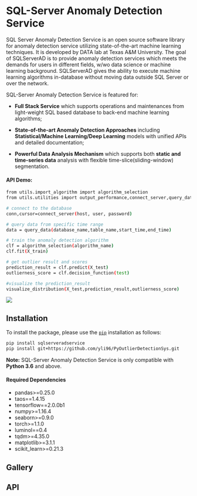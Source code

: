 # SQL-Server Anomaly Detection Service

SQL Server Anomaly Detection Service is an open source software library for anomaly detection service utilizing state-of-the-art machine learning techniques. It is developed by DATA lab at Texas A&amp;M University. The goal of SQLServerAD is to provide anomaly detection services which meets the demands for users in different fields, w/wo data science or machine learning background. SQLServerAD gives the ability to execute machine learning algorithms in-database without moving data outside SQL Server or over the network.

SQL-Server Anomaly Detection Service is featured for:

- **Full Stack Service** which supports operations and maintenances from light-weight SQL based database to back-end machine learning algorithms;

- **State-of-the-art Anomaly Detection Approaches** including **Statistical/Machine Learning/Deep Learning** models with unified APIs and detailed documentation;

- **Powerful Data Analysis Mechanism** which supports both **static and time-series data** analysis with flexible time-slice(sliding-window) segmentation.  
 
#### API Demo:


```sh
from utils.import_algorithm import algorithm_selection
from utils.utilities import output_performance,connect_server,query_data

# connect to the database
conn,cursor=connect_server(host, user, password)

# query data from specific time range
data = query_data(database_name,table_name,start_time,end_time)

# train the anomaly detection algorithm
clf = algorithm_selection(algorithm_name)
clf.fit(X_train)

# get outlier result and scores
prediction_result = clf.predict(X_test)
outlierness_score = clf.decision_function(test)

#visualize the prediction_result
visualize_distribution(X_test,prediction_result,outlierness_score)

```
![](https://github.com/yli96/PyOutlierDetectionSys/blob/master/output/img/Result2.png)

## Installation

To install the package, please use the [`pip`](https://pip.pypa.io/en/stable/installing/) installation as follows:

```sh
pip install sqlserveradservice
pip install git+https://github.com/yli96/PyOutlierDetectionSys.git
```
**Note:** SQL-Server Anomaly Detection Service is only compatible with **Python 3.6** and above.

#### Required Dependencies



- pandas>=0.25.0
- taos==1.4.15
- tensorflow==2.0.0b1
- numpy>=1.16.4
- seaborn>=0.9.0
- torch>=1.1.0
- luminol==0.4
- tqdm>=4.35.0
- matplotlib>=3.1.1
- scikit_learn>=0.21.3


## Gallery


## API

